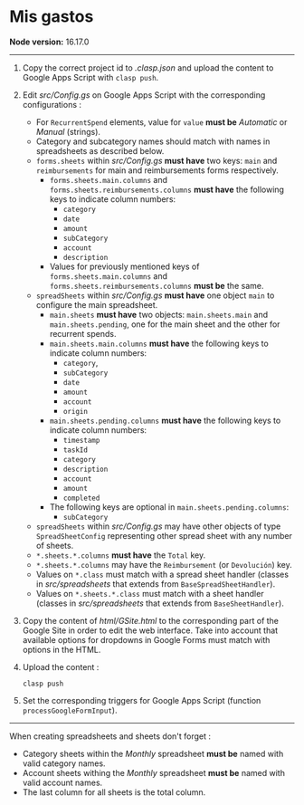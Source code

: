 # Mis gastos

**Node version:** 16.17.0

---

1. Copy the correct project id to *.clasp.json* and upload the content to Google Apps Script with `clasp push`.
2. Edit *src/Config.gs* on Google Apps Script with the corresponding configurations :
  
   - For `RecurrentSpend` elements, value for `value` **must be** *Automatic* or *Manual* (strings).
   - Category and subcategory names should match with names in spreadsheets as described below.
   - `forms.sheets` within *src/Config.gs* **must have** two keys: `main` and `reimbursements` for main and reimbursements forms respectively.
     - `forms.sheets.main.columns` and `forms.sheets.reimbursements.columns` **must have** the following keys to indicate column numbers:
       - `category`
       - `date`
       - `amount`
       - `subCategory`
       - `account`
       - `description`
     - Values for previously mentioned keys of `forms.sheets.main.columns` and `forms.sheets.reimbursements.columns` **must be** the same.
   - `spreadSheets` within *src/Config.gs* **must have** one object `main` to configure the main spreadsheet.
     - `main.sheets` **must have** two objects: `main.sheets.main` and `main.sheets.pending`, one for the main sheet and the other for recurrent spends.
     - `main.sheets.main.columns` **must have** the following keys to indicate column numbers:
       - `category`,
       - `subCategory`
       - `date`
       - `amount`
       - `account`
       - `origin`
     - `main.sheets.pending.columns` **must have** the following keys to indicate column numbers:
       - `timestamp`
       - `taskId`
       - `category`
       - `description`
       - `account`
       - `amount`
       - `completed`
     - The following keys are optional in `main.sheets.pending.columns`:
       - `subCategory`
   - `spreadSheets` within *src/Config.gs* may have other objects of type `SpreadSheetConfig` representing other spread sheet with any number of sheets.
   - `*.sheets.*.columns` **must have** the `Total` key.
   - `*.sheets.*.columns` may have the `Reimbursement` (or `Devolución`) key.
   - Values on `*.class` must match with a spread sheet handler (classes in *src/spreadsheets* that extends from `BaseSpreadSheetHandler`).
   - Values on `*.sheets.*.class` must match with a sheet handler (classes in *src/spreadsheets* that extends from `BaseSheetHandler`).
3. Copy the content of *html/GSite.html* to the corresponding part of the Google Site in order to edit the web interface. Take into account that available options for dropdowns in Google Forms must match with options in the HTML.
4. Upload the content :

   ```shell
   clasp push
   ```

5. Set the corresponding triggers for Google Apps Script (function `processGoogleFormInput`).

---

When creating spreadsheets and sheets don't forget :

- Category sheets within the *Monthly* spreadsheet **must be** named with valid category names.
- Account sheets withing the *Monthly* spreadsheet **must be** named with valid account names.
- The last column for all sheets is the total column.

